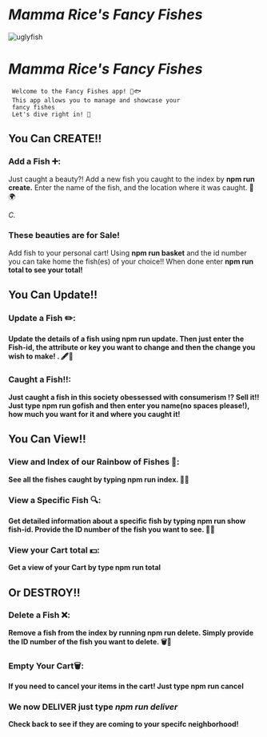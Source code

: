 # <em>Mamma Rice's Fancy Fishes</em>
![uglyfish](https://github.com/XavierRice/PROJECTMOD2/assets/126502714/79b7a724-d671-43c2-acef-9b74832e3a25)

# <em>Mamma Rice's Fancy Fishes</em>
     Welcome to the Fancy Fishes app! 🌊🐟 
     This app allows you to manage and showcase your 
     fancy fishes 
     Let's dive right in! 🤿



## You Can CREATE!!

### Add a Fish ➕: 
<p>Just caught a beauty?! Add a new fish you caught to the index by <strong>npm run create.</strong>
Enter the name of the fish,  and the location where it was caught. 🎣🌍</p>  <em> C. </em>

### These beauties are for Sale!
<p>Add fish to your personal cart! Using <strong> npm run basket</strong> and the id number you can take home the fish(es) of your choice!! When done enter <strong> npm run total</total> to see your total!

## You Can Update!!

### Update a Fish ✏️: 
<p>Update the details of a fish using <strong> npm run update.</strong>
Then just enter the Fish-id, the attribute or key you want to change and then the change you wish to make! . 🖋️📝</p>

### Caught a Fish!!:
<p>Just caught a fish in this society obessessed with consumerism !? Sell it!! Just type <strong> npm run gofish</strong>
and then enter you name(no spaces please!), how much you want for it and where you caught it!</p>

## You Can View!!

### View and Index of our Rainbow of Fishes 🌈: 
<p>See all the fishes caught by typing <strong> npm run index.</strong> 🐠📝</p> 

### View a Specific Fish 🔍: 
<p> Get detailed information about a specific fish by typing <strong>npm run show fish-id.</strong>
Provide the ID number of the fish you want to see. 🐡🔎</p> 

### View your Cart total 💵:
<p>Get a view of your Cart by type <strong> npm run total </strong>

## Or DESTROY!!

### Delete a Fish ❌: 
<p>Remove a fish from the index by running <strong> npm run delete.</strong>
Simply provide the ID number of the fish you want to delete. 🗑️🐠</p> 

### Empty Your Cart🗑️:
<p>If you need to cancel your items in the cart! Just type <strong> npm run cancel</strong></p>

### We now <strong>DELIVER</strong> just type <em>npm run deliver</em>
<P>Check back to see if they are coming to your specifc neighborhood!